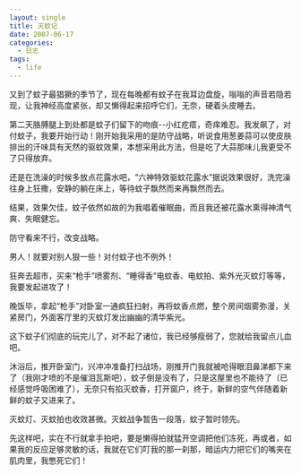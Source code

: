 ```yaml
---
layout: single
title: 灭蚊记
date: 2007-06-17
categories:
  - 日志
tags:
  - life
---
```


又到了蚊子最猖獗的季节了，现在每晚都有蚊子在我耳边盘旋，嗡嗡的声音若隐若现，让我神经高度紧张，却又懒得起来招呼它们，无奈，硬着头皮睡去。

第二天胳膊腿上到处都是蚊子们留下的吻痕--小红疙瘩，奇痒难忍。我发飙了，对付蚊子，我要开始行动！刚开始我采用的是防守战略，听说食用葱姜蒜可以使皮肤排出的汗味具有天然的驱蚊效果，本想采用此方法，但是吃了大蒜那味儿我更受不了只得放弃。

还是在洗澡的时候多放点花露水吧，“六神特效驱蚊花露水”据说效果很好，洗完澡往身上狂撒，安静的躺在床上，等待蚊子飘然而来再飘然而去。

结果，效果欠佳，蚊子依然如故的为我唱着催眠曲，而且我还被花露水熏得神清气爽、失眠健忘。

防守看来不行，改变战略。

男人！就要对别人狠一些！对付蚊子也不例外！

狂奔去超市，买来“枪手”喷雾剂、“睡得香”电蚊香、电蚊拍、紫外光灭蚊灯等等，我要发起进攻了！

晚饭毕，拿起“枪手”对卧室一通疯狂扫射，再将蚊香点燃，整个房间烟雾弥漫，关紧房门，外面客厅里的灭蚊灯发出幽幽的清华紫光。

这下蚊子们彻底的玩完儿了，对不起了诸位，我已经够瘦弱了，您就给我留点儿血吧。

沐浴后，推开卧室门，兴冲冲准备打扫战场，刚推开门我就被呛得眼泪鼻涕都下来了（我刚才喷的不是催泪瓦斯吧），蚊子倒是没有了，只是这屋里也不能待了（已经感觉呼吸困难了），无奈只有掐灭蚊香，打开窗户，终于，新鲜的空气伴随着新鲜的蚊子又进来了。

灭蚊灯、灭蚊拍也收效甚微。灭蚊战争暂告一段落，蚊子暂时领先。

先这样吧，实在不行就拿手拍吧，要是懒得拍就猛开空调把他们冻死，再或者，如果我的反应足够灵敏的话，我就在它们叮我的那一刹那，暗运内力把它们的嘴夹在肌肉里，我憋死它们！
